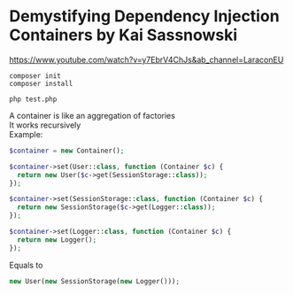 # Demystifying Dependency Injection Containers by Kai Sassnowski

https://www.youtube.com/watch?v=y7EbrV4ChJs&ab_channel=LaraconEU


```
composer init
composer install

php test.php
```

A container is like an aggregation of factories  
It works recursively  
Example:  
```php
$container = new Container();

$container->set(User::class, function (Container $c) {
  return new User($c->get(SessionStorage::class));
});

$container->set(SessionStorage::class, function (Container $c) {
  return new SessionStorage($c->get(Logger::class));
});

$container->set(Logger::class, function (Container $c) {
  return new Logger();
});
```

Equals to
```php
new User(new SessionStorage(new Logger()));
```
